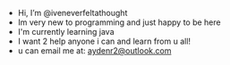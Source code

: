 - Hi, I’m @iveneverfeltathought
- Im very new to programming and just happy to be here
- I'm currently learning java
- I want 2 help anyone i can and learn from u all!
- u can email me at: aydenr2@outlook.com

<!---
iveneverfeltathought/iveneverfeltathought is a ✨ special ✨ repository because its `README.md` (this file) appears on your GitHub profile.
You can click the Preview link to take a look at your changes.
--->
